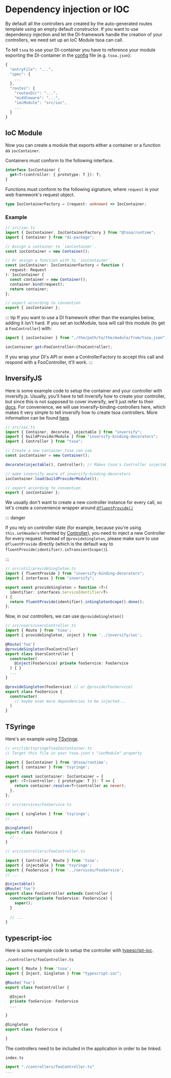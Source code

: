 # Dependency injection or IOC

By default all the controllers are created by the auto-generated routes template using an empty default constructor.
If you want to use dependency injection and let the DI-framework handle the creation of your controllers, we need set up an IoC Module tsoa can call.

To tell `tsoa` to use your DI-container you have to reference your module exporting the DI-container in the [config](https://github.com/lukeautry/tsoa/blob/master/src/config.ts) file (e.g. `tsoa.json`):

```js
{
  "entryFile": "...",
  "spec": {
    ...
  },
  "routes": {
    "routesDir": "...",
    "middleware": "...",
    "iocModule": "src/ioc",
    ...
  }
}
```

## IoC Module

Now you can create a module that exports either a container or a function as `iocContainer`.

Containers must conform to the following interface.

```ts
interface IocContainer {
  get<T>(controller: { prototype: T }): T;
}
```

Functions must conform to the following signature, where `request` is your web framework's request object.

```ts
type IocContainerFactory = (request: unknown) => IocContainer;
```

### Example

```ts
// src/ioc.ts
import { IocContainer, IocContainerFactory } from "@tsoa/runtime";
import { Container } from "di-package";

// Assign a container to `iocContainer`.
const iocContainer = new Container();

// Or assign a function with to `iocContainer`.
const iocContainer: IocContainerFactory = function (
  request: Request
): IocContainer {
  const container = new Container();
  container.bind(request);
  return container;
};

// export according to convention
export { iocContainer };
```

::: tip
If you want to use a DI framework other than the examples below, adding it isn't hard.
If you set an iocModule, tsoa will call this module (to get a `FooController`) with:

```ts
import { iocContainer } from "./the/path/to/the/module/from/tsoa.json";

iocContainer.get<FooController>(FooController);
```

If you wrap your DI's API or even a ControllerFactory to accept this call and respond with a FooController, it'll work.
:::

## InversifyJS

Here is some example code to setup the container and your controller with inversify.js.
Usually, you'll have to tell inversify how to create your controller, but since this is not supposed to cover inversify,
we'll just refer to their [docs](http://inversify.io/).
For convenience, we will use inversify-binding-controllers here, which makes it very simple to tell inversify how to create tsoa controllers.
More information can be found [here](https://github.com/inversify/inversify-binding-decorators).

```ts
// src/ioc.ts
import { Container, decorate, injectable } from "inversify";
import { buildProviderModule } from "inversify-binding-decorators";
import { Controller } from "tsoa";

// Create a new container tsoa can use
const iocContainer = new Container();

decorate(injectable(), Controller); // Makes tsoa's Controller injectable

// make inversify aware of inversify-binding-decorators
iocContainer.load(buildProviderModule());

// export according to convention
export { iocContainer };
```

We usually don't want to create a new controller instance for every call, so let's create a convenience wrapper around [`@fluentProvide()`](https://github.com/inversify/inversify-binding-decorators#fluent-binding-decorator)

::: danger

If you rely on controller state (for example, because you're using `this.setHeaders` inherited by [Controller](https://tsoa-community.github.io/reference/classes/_tsoa_runtime.controller-1.html)), you need to inject a new Controller for every request.
Instead of `@provideSingleton`, please make sure to use `@fluentProvide` directly (which is the default way to `fluentProvide(identifier).inTransientScope()`).

:::

```ts
// src/util/provideSingleton.ts
import { fluentProvide } from "inversify-binding-decorators";
import { interfaces } from "inversify";

export const provideSingleton = function <T>(
  identifier: interfaces.ServiceIdentifier<T>
) {
  return fluentProvide(identifier).inSingletonScope().done();
};
```

Now, in our controllers, we can use `@provideSingleton()`

```ts
// src/users/usersController.ts
import { Route } from 'tsoa';
import { provideSingleton, inject } from '../inversify/ioc';

@Route('foo')
@provideSingleton(FooController)
export class UsersController {
  constructor(
    @inject(FooService) private fooService: FooService
  ) { }
  ...
}

@provideSingleton(FooService) // or @provide(FooService)
export class FooService {
  constructor(
    // maybe even more dependencies to be injected...
  )
}
```

## TSyringe

Here's an example using [TSyringe](https://github.com/microsoft/tsyringe).

```ts
// src/lib/tsyringeTsoaIocContainer.ts
// Target this file in your tsoa.json's "iocModule" property

import { IocContainer } from '@tsoa/runtime';
import { container } from 'tsyringe';

export const iocContainer: IocContainer = {
  get: <T>(controller: { prototype: T }): T => {
    return container.resolve<T>(controller as never);
  },
};
```

```ts
// src/services/FooService.ts

import { singleton } from 'tsyringe';
// ...

@singleton()
export class FooService {
  // ...
}
```

```ts
// src/controllers/FooController.ts

import { Controller, Route } from 'tsoa';
import { injectable } from 'tsyringe';
import { FooService } from '../services/FooService';
// ...

@injectable()
@Route('foo')
export class FooController extends Controller {
  constructor(private fooService: FooService) {
    super();
  }
  
  // ...
}
```

## typescript-ioc

Here is some example code to setup the controller with [typescript-ioc](https://github.com/thiagobustamante/typescript-ioc).

`./controllers/fooController.ts`

```ts
import { Route } from 'tsoa';
import { Inject, Singleton } from "typescript-ioc";

@Route('foo')
export class FooController {

  @Inject
  private fooService: FooService
  ...

}

@Singleton
export class FooService {

}
```

The controllers need to be included in the application in order to be linked.

`index.ts`

```ts
import "./controllers/fooController.ts"
...

```
